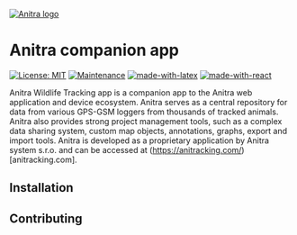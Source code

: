 

<a href="https://anitracking.com"><img src="https://anitracking.com/wp-content/uploads/2018/05/Anitrabiglogo-8-323x180.png" title="Anitra logo" alt="Anitra logo"></a>
# Anitra companion app

 [![License: MIT](https://img.shields.io/badge/License-MIT-yellow.svg)](https://opensource.org/licenses/MIT) [![Maintenance](https://img.shields.io/badge/Maintained%3F-yes-green.svg)](https://GitHub.com/Naereen/StrapDown.js/graphs/commit-activity)  [![made-with-latex](https://img.shields.io/badge/Made%20with-LaTeX-1f425f.svg)](https://www.latex-project.org/) [![made-with-react](https://img.shields.io/badge/Made%20with-React-blue)](https://www.latex-project.org/)



Anitra Wildlife Tracking app is a companion app to the Anitra web application and device ecosystem. Anitra serves as a central repository for data from various GPS-GSM loggers from thousands of tracked animals. Anitra also provides strong project management tools, such as a complex data sharing system, custom map objects, annotations, graphs, export and import tools. Anitra is developed as a proprietary application by Anitra system s.r.o. and can be accessed at (https://anitracking.com/)[anitracking.com].

## Installation

## Contributing

